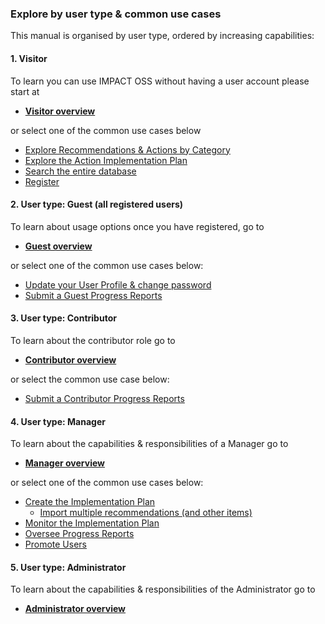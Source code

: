 ### Explore by user type & common use cases

This manual is organised by user type, ordered by increasing capabilities:

#### 1. Visitor

To learn you can use IMPACT OSS without having a user account please start at

* [**Visitor overview**](/visitors/visitor.md)

or select one of the common use cases below

* [Explore Recommendations & Actions by Category](/visitors/categories.md)
* [Explore the Action Implementation Plan](/visitors/actions.md)
* [Search the entire database](/visitors/search.md)
* [Register](/visitors/register.md)

#### 2. User type: Guest \(all registered users\)

To learn about usage options once you have registered, go to

* [**Guest overview**](/guests/guest.md)

or select one of the common use cases below:

* [Update your User Profile & change password](/guests/user-profile.md)
* [Submit a Guest Progress Reports](/guests/reporting.md)

#### 3. User type: Contributor

To learn about the contributor role go to

* [**Contributor overview**](/contributors/contributor.md)

or select the common use case below:

* [Submit a Contributor Progress Reports](/contributors/reporting.md)

#### 4. User type: Manager

To learn about the capabilities & responsibilities of a Manager go to

* [**Manager overview**](/managers/manager.md)

or select one of the common use cases below:

* [Create the Implementation Plan](/managers/create-implementation-plan.md)
  * [Import multiple recommendations (and other items)](/managers/import.md)
* [Monitor the Implementation Plan](/managers/monitor-implementation-plan.md)
* [Oversee Progress Reports](/managers/oversee-reporting.md)
* [Promote Users](/managers/users-admin.md)

#### 5. User type: Administrator

To learn about the capabilities & responsibilities of the Administrator go to

* [**Administrator overview**](/admins/admin.md)
